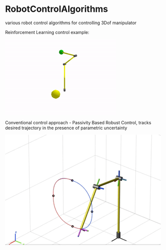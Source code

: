 # RobotControlAlgorithms
various robot control algorithms for controlling 3Dof manipulator

Reinforcement Learning control example:


![Reinforcement Learning control](reinforcement_learning_control.gif) 







Conventional control approach - Passivity Based Robust Control, tracks desired trajectory in the presence of parametric uncertainty 




 ![Passivity Based Robust Control](robust_passive.gif) 
